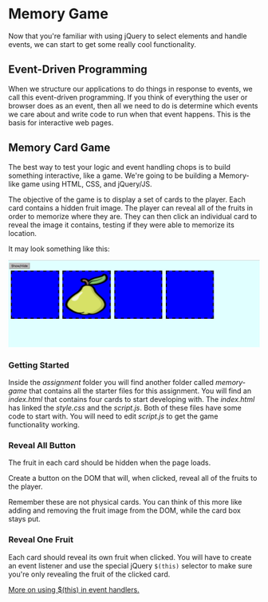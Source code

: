 # Memory Game

Now that you're familiar with using jQuery to select elements and handle events, we can start to get some really cool functionality.

## Event-Driven Programming

When we structure our applications to do things in response to events, we call this event-driven programming. If you think of everything the user or browser does as an event, then all we need to do is determine which events we care about and write code to run when that event happens. This is the basis for interactive web pages.

## Memory Card Game

The best way to test your logic and event handling chops is to build something interactive, like a game. We're going to be building a Memory-like game using HTML, CSS, and jQuery/JS.

The objective of the game is to display a set of cards to the player. Each card contains a hidden fruit image. The player can reveal all of the fruits in order to memorize where they are. They can then click an individual card to reveal the image it contains, testing if they were able to memorize its location.

It may look something like this:

![example](memory-game-example.png)

### Getting Started
Inside the *assignment* folder you will find another folder called *memory-game* that contains all the starter files for this assignment. You will find an *index.html* that contains four cards to start developing with. The *index.html* has linked the *style.css* and the *script.js*. Both of these files have some code to start with. You will need to edit *script.js* to get the game functionality working.

### Reveal All Button

The fruit in each card should be hidden when the page loads.

Create a button on the DOM that will, when clicked, reveal all of the fruits to the player.

Remember these are not physical cards. You can think of this more like adding and removing the fruit image from the DOM, while the card box stays put.

### Reveal One Fruit

Each card should reveal its own fruit when clicked. You will have to create an event listener and use the special jQuery `$(this)` selector to make sure you're only revealing the fruit of the clicked card.

[More on using $(this) in event handlers.](http://html-tuts.com/jquery-this-selector/)
